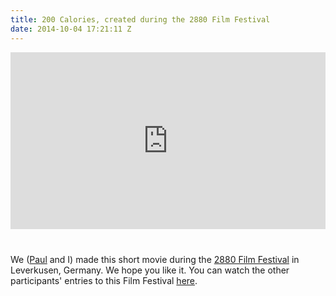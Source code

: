 ```yaml
---
title: 200 Calories, created during the 2880 Film Festival
date: 2014-10-04 17:21:11 Z
---
```


<style>.embed-container { position: relative; padding-bottom: 56.25%; height: 0; overflow: hidden; max-width: 100%; margin-bottom: 40px; } .embed-container iframe, .embed-container object, .embed-container embed { position: absolute; top: 0; left: 0; width: 100%; height: 100%; }</style><div class='embed-container'><iframe src='http://www.youtube.com/embed/NUh2gXNLSKw' frameborder='0' allowfullscreen></iframe></div>

We ([Paul](https://www.youtube.com/user/PiratPaul "Paul Rosescu") and I) made this short movie during the [2880 Film Festival](http://www.2880-filmfestival.de/ "2880 Film Festival") in Leverkusen, Germany. We hope you like it. You can watch the other participants' entries to this Film Festival [here](https://www.youtube.com/playlist?list=PLzEYd5Su58AJDuIaCvxDRSUV59u1qHN_R).